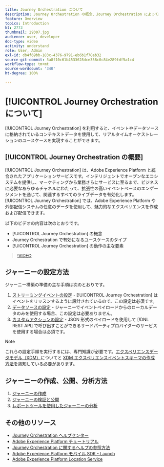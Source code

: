 ```yaml
---
title: Journey Orchestration について
description: Journey Orchestration の概念、Journey Orchestration によって実現できるユースケースのタイプおよび Journey Orchestration の主な要素の仕組みを理解します。
feature: Overview
topics: Introduction
kt: 2773
thumbnail: 29307.jpg
audience: user, developer
doc-type: video
activity: understand
role: User, Admin
exl-id: db4f69bb-183c-4376-9791-eb6b1f78ab32
source-git-commit: 3a8f10c61b4533628dce358c0c84e289fdf5a1c4
workflow-type: tm+mt
source-wordcount: '340'
ht-degree: 100%

---
```


# [!UICONTROL Journey Orchestration について]

[!UICONTROL Journey Orchestration] を利用すると、イベントやデータソースに格納されているコンテキストデータを使用して、リアルタイムオーケストレーションのユースケースを実現することができます。

## [!UICONTROL Journey Orchestration の概要]

[!UICONTROL Journey Orchestration] は、Adobe Experience Platform と統合されたアプリケーションサービスです。インテリジェントでオープンなエコシステムを提供し、マーケティングから業務さらにサービスに至るまで、ビジネスに必要なあらゆるチャネルにわたって、拡張性の高いイベントベースのエンゲージメントを通じて、関連するすべてのライブデータを有効化します。[!UICONTROL Journey Orchestration] では、Adobe Experience Platform や外部配信システムの任意のデータを使用して、魅力的なエクスペリエンスを作成および配信できます。

以下のビデオの内容は次のとおりです。

* [!UICONTROL Journey Orchestration] の概念
* Journey Orchestration で有効になるユースケースのタイプ
* [!UICONTROL Journey Orchestration] の動作の主な要素

>[!VIDEO](https://video.tv.adobe.com/v/29307?quality=12)

## ジャーニーの設定方法

ジャーニー構築の準備の主な手順は次のとおりです。

1. [ストリーミングイベントの設定](/help/configuring-journey-orchestration/configure-streaming-events.md) - [!UICONTROL Journey Orchestration] はイベントをリッスンするように設計されているので、この設定は必須です。
1. [データソースの設定](/help/configuring-journey-orchestration/configure-data-sources.md) - ジャーニーでイベントペイロードからのローカルデータのみを使用する場合、この設定は必要ありません。
1. [カスタムアクションの設定](/help/configuring-journey-orchestration/configure-actions.md) - JSON 形式のペイロードを使用して [!DNL REST API] で呼び出すことができるサードパーティプロバイダーのサービスを使用する場合は必須です。

>[!NOTE]
>
>これらの設定手順を実行するには、専門知識が必要です。[エクスペリエンスデータモデル（XDM）](https://experienceleague.adobe.com/docs/platform-learn/tutorials/schemas/schemas-and-experience-data-model.html?lang=ja)についてと [XDM エクスペリエンスイベントスキーマの作成方法](https://experienceleague.adobe.com/docs/platform-learn/tutorials/schemas/create-schemas.html?lang=ja)を熟知している必要があります。

## ジャーニーの作成、公開、分析方法

1. [ジャーニーの作成](/help/building-a-journey/creating-a-journey.md)
1. [ジャーニーの検証と公開](/help/validate-and-publish-a-journey.md)
1. [レポートツールを使用したジャーニーの分析](/help/analyze-a-journey-via-reporting-tools.md)

## その他のリソース

* [Journey Orchestration ヘルプセンター](https://experienceleague.adobe.com/docs/journeys/using/journey-orchestration-home.html?lang=ja)
* [Adobe Experience Platform チュートリアル](https://experienceleague.adobe.com/docs/platform-learn/tutorials/overview.html?lang=ja)
* [Journey Orchestration に関するヘルプの参照方法](/help/understanding-journey-orchestration.md)
* [Adobe Experience Platform モバイル SDK - Launch](https://experienceleague.adobe.com/docs/mobile-sdk-learn/tutorials/fundamentals/understanding-the-mobile-sdks.html?lang=ja)
* [Adobe Experience Platform Location Service](https://experienceleague.adobe.com/docs/places/using/home.html?lang=ja)
